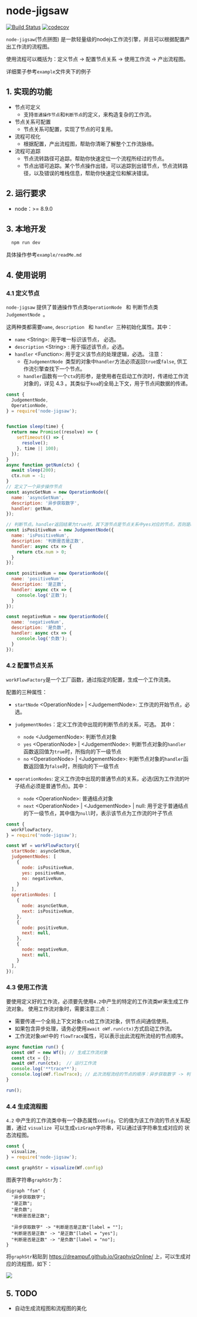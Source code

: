 # node-jigsaw

[![Build Status](https://travis-ci.org/Cyycl/workflow.svg?branch=master)](https://travis-ci.org/Cyycl/workflow)
[![codecov](https://codecov.io/gh/Cyycl/workflow/branch/master/graph/badge.svg)](https://codecov.io/gh/Cyycl/workflow)


`node-jigsaw`(节点拼图) 是一款轻量级的nodejs工作流引擎，并且可以根据配置产出工作流的流程图。

使用流程可以概括为：定义节点 -> 配置节点关系 -> 使用工作流 -> 产出流程图。

详细栗子参考`example`文件夹下的例子


## 1. 实现的功能
- 节点可定义
  - 支持`普通操作节点`和`判断节点`的定义，来构造复杂的工作流。
- 节点关系可配置
  - 节点关系可配置，实现了节点的可复用。
- 流程可视化
  - 根据配置，产出流程图，帮助你清晰了解整个工作流脉络。
- 流程可追踪
	- 节点流转路径可追踪。帮助你快速定位一个流程所经过的节点。
	- 节点出错可追踪。某个节点操作出错，可以追踪到出错节点，节点流转路径，以及错误的堆栈信息，帮助你快速定位和解决错误。

## 2. 运行要求

- node：>= 8.9.0

## 3. 本地开发

``` js
  npm run dev
```

具体操作参考`example/readMe.md`


## 4. 使用说明

### 4.1 定义节点
`node-jigsaw` 提供了普通操作节点类`OperationNode ` 和 判断节点类`JudgementNode `。

这两种类都需要`name`, `description ` 和 `handler `三种初始化属性。其中：

- `name` \<String\>: 用于唯一标识该节点， 必选。
- `description` \<String\> : 用于描述该节点，必选。
- `handler` \<Function\>: 用于定义该节点的处理逻辑，必选。 注意：
	- 在`JudgementNode `类型的对象中`handler`方法必须返回`true`或`false`, 供工作流引擎查找下一个节点。 
	- `handler`函数有一个`ctx`的形参，是使用者在启动工作流时，传递给工作流对象的，详见 4.3 。其类似于`koa`的全局上下文，用于节点间数据的传递。

```js
const {
  JudgementNode,
  OperationNode,
} = require('node-jigsaw');


function sleep(time) {
  return new Promise((resolve) => {
    setTimeout(() => {
      resolve();
    }, time || 100);
  });
}
async function getNum(ctx) {
  await sleep(200);
  ctx.num = -1;
}
// 定义了一个异步操作节点
const asyncGetNum = new OperationNode({
  name: 'asyncGetNum',
  description: '异步获取数字',
  handler: getNum,
});

// 判断节点。handler返回结果为true时，其下游节点是节点关系中yes对应的节点，否则是no对应的节点
const isPositiveNum = new JudgementNode({
  name: 'isPositiveNum',
  description: '判断是否是正数',
  handler: async ctx => {
    return ctx.num > 0;
  }
});

const positiveNum = new OperationNode({
  name: 'positiveNum',
  description: '是正数',
  handler: async ctx => {
    console.log('正数');
  }
});

const negativeNum = new OperationNode({
  name: 'negativeNum',
  description: '是负数',
  handler: async ctx => {
    console.log('负数');
  }
});
```

### 4.2 配置节点关系

 `workFlowFactory`是一个工厂函数，通过指定的配置，生成一个工作流类。

 配置的三种属性：
 
 - `startNode` \<OperationNode\> | \<JudgementNode\>: 工作流的开始节点，必选。
 - `judgementNodes`：定义工作流中出现的判断节点的关系，可选。 其中：
 
 	- `node` \<JudgementNode\>: 判断节点对象
 	- `yes` \<OperationNode\> | \<JudgementNode\>: 判断节点对象的`handler`函数返回值为`true`时，所指向的下一级节点
 	- `no` \<OperationNode\> | \<JudgementNode\>: 判断节点对象的`handler`函数返回值为`false`时，所指向的下一级节点

-  `operationNodes`: 定义工作流中出现的普通节点的关系，必选(因为工作流的叶子结点必须是普通节点)。其中：
	
	- `node` \<OperationNode\>: 普通结点对象
	- `next` \<OperationNode\> | \<JudgementNode\> | null: 用于定于普通结点的下一级节点，其中值为`null`时，表示该节点为工作流的叶子节点


```js
const {
  workFlowFactory,
} = require('node-jigsaw');

const Wf = workFlowFactory({
  startNode: asyncGetNum,
  judgementNodes: [
    {
      node: isPositiveNum,
      yes: positiveNum,
      no: negativeNum,
    }
  ],
  operationNodes: [
    {
      node: asyncGetNum,
      next: isPositiveNum,
    },
    {
      node: positiveNum,
      next: null,
    },
    {
      node: negativeNum,
      next: null,
    }
  ],
});
```

### 4.3 使用工作流

要使用定义好的工作流，必须要先使用`4.2`中产生的特定的工作流类`WF`来生成工作流对象。 使用工作流对象时，需要注意三点：

- 需要传递一个全局上下文对象`ctx`给工作流对象，供节点间通信使用。
- 如果包含异步处理，请务必使用`await oWf.run(ctx)`方式启动工作流。
- 工作流对象`oWf`中的	`flowTrace`属性，可以表示出此流程所流经的节点顺序。

```js
async function run() {
  const oWf = new Wf(); // 生成工作流对象
  const ctx = {};
  await oWf.run(ctx);  // 运行工作流
  console.log('**trace**');
  console.log(oWf.flowTrace); // 此次流程流经的节点的顺序：异步获取数字 -> 判断是否是正数 -> 是负数
}

run();
```

### 4.4 生成流程图

`4.2` 中产生的工作流类中有一个静态属性`config`，它的值为该工作流的节点关系配置，通过 `visualize `可以生成`vizGraph`字符串，可以通过该字符串生成对应的 状态流程图。

```js
const {
  visualize,
} = require('node-jigsaw');

const graphStr = visualize(Wf.config)
```

图表字符串`graphStr`为：

```
digraph "fsm" {
  "异步获取数字";
  "是正数";
  "是负数";
  "判断是否是正数";

  "异步获取数字" -> "判断是否是正数"[label = ""];
  "判断是否是正数" -> "是正数"[label = "yes"];
  "判断是否是正数" -> "是负数"[label = "no"];
}
```

将`graphStr`粘贴到 https://dreampuf.github.io/GraphvizOnline/ 上，可以生成对应的流程图，如下：

![](https://img.alicdn.com/tfs/TB1Wb.1f.R1BeNjy0FmXXb0wVXa-278-305.png)

## 5. TODO
- 自动生成流程图和流程图的美化

